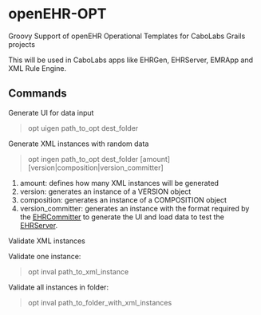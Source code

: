openEHR-OPT
===========

Groovy Support of openEHR Operational Templates for CaboLabs Grails projects

This will be used in CaboLabs apps like EHRGen, EHRServer, EMRApp and XML Rule Engine.

## Commands

Generate UI for data input

> opt uigen path_to_opt dest_folder


Generate XML instances with random data

> opt ingen path_to_opt dest_folder [amount] [version|composition|version_committer]

1. amount: defines how many XML instances will be generated
2. version: generates an instance of a VERSION object
3. composition: generates an instance of a COMPOSITION object
4. version_committer: generates an instance with the format required by the [EHRCommitter] to generate the UI and load data to test the [EHRServer].

Validate XML instances

Validate one instance:

> opt inval path_to_xml_instance


Validate all instances in folder:

> opt inval path_to_folder_with_xml_instances


[EHRCommitter]: https://github.com/ppazos/EHRCommitter
[EHRServer]: https://github.com/ppazos/cabolabs-ehrserver
